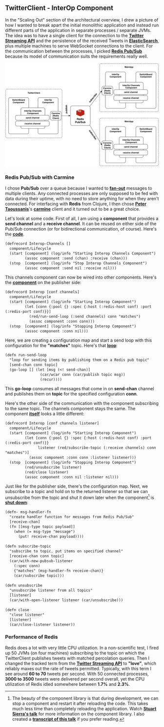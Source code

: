 ## TwitterClient - InterOp Component

In the "Scaling Out" section of the architectural overview, I drew a picture of how I wanted to break apart the initial monolithic application and instead run different parts of the application in separate processes / separate JVMs. The idea was to have a single client for the connection to the **[Twitter Streaming API](https://dev.twitter.com/streaming/overview)** and the persistence of the received Tweets in **[ElasticSearch](http://www.elasticsearch.com)**, plus multiple machines to serve WebSocket connections to the client. For the communication between the processes, I picked **[Redis Pub/Sub](http://redis.io/topics/pubsub)** because its model of communication suits the requirements really well.

![Redesigned Architecture - InterOp](images/redesign2.png)


### Redis Pub/Sub with Carmine

I chose **Pub/Sub** over a queue because I wanted to **[fan-out](http://en.wikipedia.org/wiki/Fan-out)** messages to multiple clients. Any connected processes are only supposed to be fed with data during their uptime, with no need to store anything for when they aren't connected. For interfacing with **Redis** from Clojure, I then chose **[Peter Taoussanis](https://twitter.com/ptaoussanis)**'s **[carmine](https://github.com/ptaoussanis/carmine)** client and it turned out to be a great choice.

Let's look at some code. First of all, I am using a **component** that provides a **send channel** and a **receive channel**. It can be reused on either side of the Pub/Sub connection (or for bidirectional communication, of course). Here's the **[code](https://github.com/matthiasn/BirdWatch/blob/4ce6d8ff70359df9f98421c12984d24d0f311f6f/Clojure-Websockets/TwitterClient/src/clj/birdwatch_tc/interop/component.clj)**.
 
~~~
(defrecord Interop-Channels []
  component/Lifecycle
  (start [component] (log/info "Starting Interop Channels Component")
         (assoc component :send (chan) :receive (chan)))
  (stop  [component] (log/info "Stop Interop Channels Component")
         (assoc component :send nil :receive nil)))
~~~

This channels component can now be wired into other components. Here's the **[component](https://github.com/matthiasn/BirdWatch/blob/4ce6d8ff70359df9f98421c12984d24d0f311f6f/Clojure-Websockets/TwitterClient/src/clj/birdwatch_tc/interop/component.clj)** on the publisher side:

~~~
(defrecord Interop [conf channels]
  component/Lifecycle
  (start [component] (log/info "Starting Interop Component")
         (let [conn {:pool {} :spec {:host (:redis-host conf) :port (:redis-port conf)}}]
           (red/run-send-loop (:send channels) conn "matches")
           (assoc component :conn conn)))
  (stop  [component] (log/info "Stopping Interop Component")
         (assoc component :conn nil)))
~~~

Here, we are creating a configuration map and start a send loop with this configuration for the **"matches"** topic. Here's that **[loop](https://github.com/matthiasn/BirdWatch/blob/4ce6d8ff70359df9f98421c12984d24d0f311f6f/Clojure-Websockets/TwitterClient/src/clj/birdwatch_tc/interop/redis.clj)**:

~~~
(defn run-send-loop
  "loop for sending items by publishing them on a Redis pub topic"
  [send-chan conn topic]
  (go-loop [] (let [msg (<! send-chan)]
                (car/wcar conn (car/publish topic msg))
                (recur))))
~~~

This **go-loop** consumes all messages that come in on **send-chan** channel and publishes them on **topic** for the specified configuration **conn**.

Here's the other side of the communication with the component subscribing to the same topic. The channels component stays the same. The component **[itself](https://github.com/matthiasn/BirdWatch/blob/4ce6d8ff70359df9f98421c12984d24d0f311f6f/Clojure-Websockets/MainApp/src/clj/birdwatch/interop/component.clj)** looks a little different:

~~~
(defrecord Interop [conf channels listener]
  component/Lifecycle
  (start [component] (log/info "Starting Interop Component")
         (let [conn {:pool {} :spec {:host (:redis-host conf) :port (:redis-port conf)}}
               listener (red/subscribe-topic (:receive channels) conn "matches")]
           (assoc component :conn conn :listener listener)))
  (stop  [component] (log/info "Stopping Interop Component")
         (red/unsubscribe listener)
         (red/close listener)
         (assoc component :conn nil :listener nil)))
~~~

Just like for the publisher side, there's the configuration map. Next, we subscribe to a topic and hold on to the returned listener so that we can unsubscribe from the topic and shut it down later when the component[^sierra-component] is **[shut down](https://github.com/matthiasn/BirdWatch/blob/4ce6d8ff70359df9f98421c12984d24d0f311f6f/Clojure-Websockets/TwitterClient/src/clj/birdwatch_tc/interop/redis.clj)**:

~~~
(defn- msg-handler-fn
  "create handler function for messages from Redis Pub/Sub"
  [receive-chan]
  (fn [[msg-type topic payload]]
    (when (= msg-type "message")
      (put! receive-chan payload))))

(defn subscribe-topic
  "subscribe to topic, put items on specified channel"
  [receive-chan conn topic]
  (car/with-new-pubsub-listener
    (:spec conn)
    {"matches" (msg-handler-fn receive-chan)}
    (car/subscribe topic)))

(defn unsubscribe
  "unsubscribe listener from all topics"
  [listener]
  (car/with-open-listener listener (car/unsubscribe)))

(defn close
  "close listener"
  [listener]
  (car/close-listener listener))
~~~

### Performance of Redis

Redis does a lot with very little CPU utilization. In a non-scientific test, I fired up 50 JVMs (on four machines) subscribing to the topic on which the TwitterClient publishes tweets with matched percolation queries. Then I changed the tracked term from the **[Twitter Streaming API](https://dev.twitter.com/streaming/overview)** to **"love"**, which reliably maxes out the rate of tweets permitted. Typically, with this term I see around **60 to 70** tweets per second. With 50 connected processes, **3000 to 3500** tweets were delivered per second overall, yet the CPU utilization of Redis idled somewhere between **1.7%** and **2.3%**.

[^sierra-component]: The beauty of the component library is that during development, we can stop a component and restart it after reloading the code. This takes much less time than completely reloading the application. Watch **[Stuart Sierra's talk](https://www.youtube.com/watch?v=13cmHf_kt-Q)** for more information on the component library. I also created a **[transcript of this talk](https://github.com/matthiasn/talk-transcripts/blob/master/Sierra_Stuart/Components.md)** if you prefer reading.
